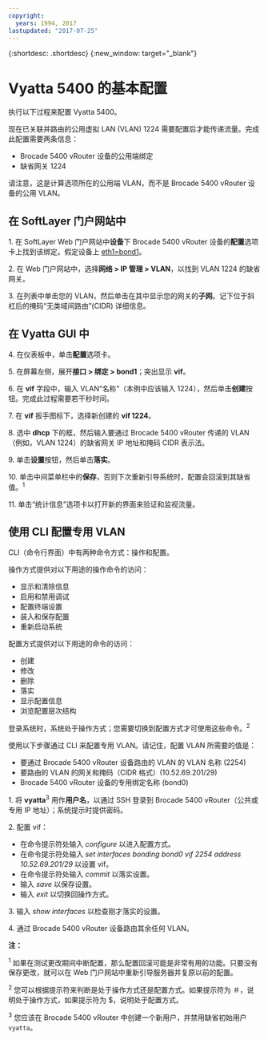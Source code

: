 ```yaml
---
copyright:
  years: 1994, 2017
lastupdated: "2017-07-25"
---
```


{:shortdesc: .shortdesc}
{:new_window: target="_blank"}

# Vyatta 5400 的基本配置

执行以下过程来配置 Vyatta 5400。

现在已关联并路由的公用虚拟 LAN (VLAN) 1224 需要配置后才能传递流量。完成此配置需要两条信息：

  * Brocade 5400 vRouter 设备的公用端绑定
  * 缺省网关 1224

请注意，这是计算选项所在的公用端 VLAN，而不是 Brocade 5400 vRouter 设备的公用 VLAN。

## 在 SoftLayer 门户网站中

1\. 在 SoftLayer Web 门户网站中**设备**下 Brocade 5400 vRouter 设备的**配置**选项卡上找到该绑定。假定设备上 <span style="text-decoration: underline">eth1=bond1</span>。

2\. 在 Web 门户网站中，选择**网络 > IP 管理 > VLAN**，以找到 VLAN 1224 的缺省网关。

3\. 在列表中单击您的 VLAN，然后单击在其中显示您的网关的**子网**。记下位于斜杠后的掩码“无类域间路由”(CIDR) 详细信息。 

## 在 Vyatta GUI 中

4\. 在仪表板中，单击**配置**选项卡。

5\. 在屏幕左侧，展开**接口 > 绑定 > bond1**；突出显示 **vif**。

6\. 在 **vif** 字段中，输入 VLAN“名称”（本例中应该输入 1224），然后单击**创建**按钮。完成此过程需要若干秒时间。

7\. 在 **vif** 扳手图标下，选择新创建的 **vif 1224**。

8\. 选中 **dhcp** 下的框，然后输入要通过 Brocade 5400 vRouter 传递的 VLAN（例如，VLAN 1224）的缺省网关 IP 地址和掩码 CIDR 表示法。

9\. 单击**设置**按钮，然后单击**落实**。

10\. 单击中间菜单栏中的**保存**，否则下次重新引导系统时，配置会回滚到其缺省值。<sup>1</sup>

11\. 单击“统计信息”选项卡以打开新的界面来验证和监视流量。

## 使用 CLI 配置专用 VLAN

CLI（命令行界面）中有两种命令方式：操作和配置。 

操作方式提供对以下用途的操作命令的访问：

  * 显示和清除信息
  * 启用和禁用调试
  * 配置终端设置
  * 装入和保存配置
  * 重新启动系统

配置方式提供对以下用途的命令的访问：

  * 创建
  * 修改
  * 删除
  * 落实
  * 显示配置信息
  * 浏览配置层次结构

登录系统时，系统处于操作方式；您需要切换到配置方式才可使用这些命令。<sup>2</sup>

使用以下步骤通过 CLI 来配置专用 VLAN。请记住，配置 VLAN 所需要的值是：

  * 要通过 Brocade 5400 vRouter 设备路由的 VLAN 的 VLAN 名称 (2254)
  * 要路由的 VLAN 的网关和掩码（CIDR 格式）(10.52.69.201/29)
  * Brocade 5400 vRouter 设备的专用绑定名称 (bond0)

1\. 将 **vyatta**<sup>3</sup> 用作**用户名**，以通过 SSH 登录到 Brocade 5400 vRouter（公共或专用 IP 地址）；系统提示时提供密码。

2\. 配置 vif：

  * 在命令提示符处输入 *configure* 以进入配置方式。
  * 在命令提示符处输入 *set interfaces bonding bond0 vif 2254 address 10.52.69.201/29* 以设置 vif。
  * 在命令提示符处输入 *commit* 以落实设置。
  * 输入 *save* 以保存设置。
  * 输入 *exit* 以切换回操作方式。

3\. 输入 *show interfaces* 以检查刚才落实的设置。

4\. 通过 Brocade 5400 vRouter 设备路由其余任何 VLAN。

**注：**

<sup>1</sup> 如果在测试更改期间中断配置，那么配置回滚可能是非常有用的功能。只要没有保存更改，就可以在 Web 门户网站中重新引导服务器并复原以前的配置。

<sup>2</sup> 您可以根据提示符来判断是处于操作方式还是配置方式。如果提示符为 ＃，说明处于操作方式，如果提示符为 $，说明处于配置方式。

<sup>3</sup> 您应该在 Brocade 5400 vRouter 中创建一个新用户，并禁用缺省初始用户 `vyatta`。
